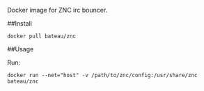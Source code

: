 Docker image for ZNC irc bouncer.

##Install

    docker pull bateau/znc

##Usage

Run:

    docker run --net="host" -v /path/to/znc/config:/usr/share/znc bateau/znc


